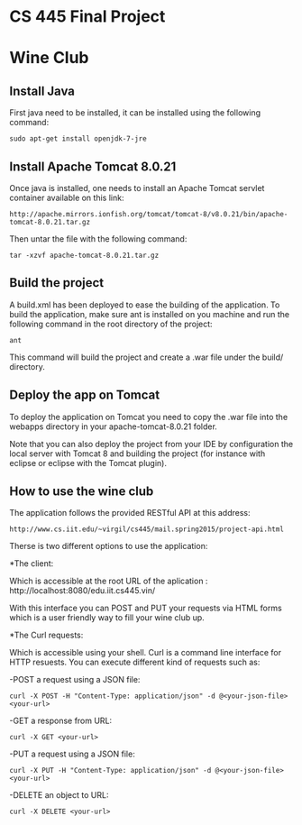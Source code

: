 # CS 445 Final Project
# Wine Club

## Install Java


First java need to be installed, it can be installed using the following command:


```
sudo apt-get install openjdk-7-jre
```

## Install Apache Tomcat 8.0.21

Once java is installed, one needs to install an Apache Tomcat servlet container available on this link:

```
http://apache.mirrors.ionfish.org/tomcat/tomcat-8/v8.0.21/bin/apache-tomcat-8.0.21.tar.gz
```

Then untar the file with the following command:

```
tar -xzvf apache-tomcat-8.0.21.tar.gz
```


## Build the project

A build.xml has been deployed to ease the building of the application. To build the application, make sure ant is installed on you machine and run the following command in the root directory of the project:

```
ant
```

This command will build the project and create a .war file under the build/ directory.

## Deploy the app on Tomcat

To deploy the application on Tomcat you need to copy the .war file into the webapps directory in your apache-tomcat-8.0.21 folder.


Note that you can also deploy the project from your IDE by configuration the local server with Tomcat 8 and building the project (for instance with eclipse or eclipse with the Tomcat plugin). 


## How to use the wine club

The application follows the provided RESTful API at this address:

```
http://www.cs.iit.edu/~virgil/cs445/mail.spring2015/project-api.html
```
 
 Therse is two different options to use the application:
 
 *The client:
 
 Which is accessible at the root URL of the aplication : http://localhost:8080/edu.iit.cs445.vin/
 
 With this interface you can POST and PUT your requests via HTML forms which is a user friendly way to fill your wine club up.
 
 *The Curl requests:
 
 Which is accessible using your shell. Curl is a command line interface for HTTP resuests. You can execute different kind of requests such as:
 
-POST a request using a JSON file:
 
```
curl -X POST -H "Content-Type: application/json" -d @<your-json-file> <your-url>
```

-GET a response from URL:

```
curl -X GET <your-url>
```

-PUT a request using a JSON file:
 
```
curl -X PUT -H "Content-Type: application/json" -d @<your-json-file> <your-url>
```
 
-DELETE an object to URL:
 
```
curl -X DELETE <your-url>
``` 
 
 
 

